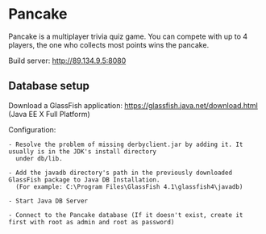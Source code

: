# Pancake

Pancake is a multiplayer trivia quiz game. You can compete with up to 4 players, the one who collects most points wins the pancake.

Build server: http://89.134.9.5:8080


## Database setup

Download a GlassFish application:
https://glassfish.java.net/download.html (Java EE X Full Platform)

Configuration:

	- Resolve the problem of missing derbyclient.jar by adding it. It usually is in the JDK's install directory
	  under db/lib.
	  
	- Add the javadb directory's path in the previously downloaded GlassFish package to Java DB Installation.
	  (For example: C:\Program Files\GlassFish 4.1\glassfish4\javadb)
	  
	- Start Java DB Server
	
	- Connect to the Pancake database (If it doesn't exist, create it first with root as admin and root as password)
